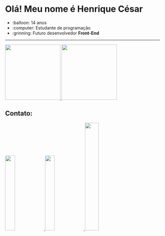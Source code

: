 <h1>Olá! Meu nome é Henrique César</h1>

<ul>
  <li>:balloon: 14 anos</li>
  <li>:computer: Estudante de programação</li>
  <li>:grinning: Futuro desenvolvedor <b>Front-End</b></li>
</ul>


<hr>

  <a href="https://github.com/henriquecesar139">
  <img height="180rem" src="https://github-readme-stats.vercel.app/api?username=henriquecesar139&show_icons=true&theme=dark&include_all_commits=true&count_private=true">
  <img height="180rem" src="https://github-readme-stats.vercel.app/api/top-langs/?username=henriquecesar139&layout=compact&langs_count=7&theme=dark">
</a>
  
  <h2>Contato: </h2>
  
<a href = "mailto:henriquecesar1395@gmail.com">
<img src="https://img.shields.io/badge/-Gmail-%23333?style=for-the-badge&logo=gmail&logoColor=white" width = "25%">
</a>
  
<a href = "https://twitter.com/MRCATFAT">
<img src="https://img.shields.io/twitter/url?label=Twitter&style=social&url=https%3A%2F%2Ftwitter.com%2FMRCATFAT" width = "25%">  
 </a>
 
<a href = "https://www.instagram.com/henriquecesar1395/">
<img src="https://img.shields.io/badge/INSTAGRAM-ff69b4" width="30%">
</a>
